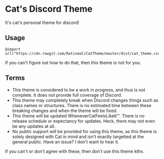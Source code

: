 # Cat's Discord Theme

It's cat's personal theme for discord!

## Usage

```
@import url("https://cdn.rawgit.com/Ratismal/CatTheme/master/dist/cat_theme.css");
```

If you can't figure out how to do that, then this theme is not for you.

## Terms

- This theme is considered to be a work in progress, and thus is not complete. It does not provide full coverage of Discord.
- This theme may completely break when Discord changes things such as class names or structures. There is no estimated time between these breaking changes and when the theme will be fixed.
- This theme will be updated WheneverCatFeelsLikeIt™. There is no release schedule or expectancy for updates. Heck, there may not even be any updates at all.
- No public support will be provided for using this theme, as this theme is solely designed with Cat in mind and isn't exactly targetted at the general public. Have an issue? I don't want to hear it.

If you can't or don't agree with these, then don't use this theme kthx.